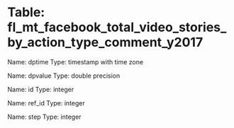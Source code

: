 Table: fl_mt_facebook_total_video_stories_by_action_type_comment_y2017
======================================================================

Name: dptime
Type: timestamp with time zone

Name: dpvalue
Type: double precision

Name: id
Type: integer

Name: ref_id
Type: integer

Name: step
Type: integer

